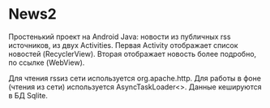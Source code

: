 # News2

Простенький проект на Android Java: новости из публичных rss источников, из двух Activities.
Первая Activity отображает список новостей (RecyclerView).
Вторая отображает новость более подробно, по ссылке (WebView). 

Для чтения rssиз сети используется org.apache.http.
Для работы в фоне (чтения из сети) используется AsyncTaskLoader<>.
Данные кешируются в БД Sqlite.

